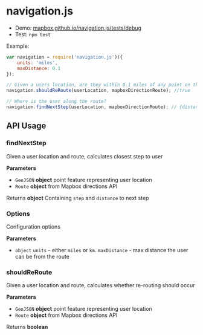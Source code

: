# navigation.js

-   Demo: [mapbox.github.io/navigation.js/tests/debug](http://mapbox.github.io/navigation.js/tests/debug/#14/39.9432/-75.1433)
-   Test: `npm test`

Example:

```js
var navigation = require('navigation.js')({
    units: 'miles',
    maxDistance: 0.1
});

// Given a users location, are they within 0.1 miles of any point on the route?
navigation.shouldReRoute(userLocation, mapboxDirectionRoute); //true

// Where is the user along the route?
navigation.findNextStep(userLocation, mapboxDirectionRoute); // {distance: 0.5, step: 4}
```

## API Usage

### findNextStep

Given a user location and route, calculates closest step to user

**Parameters**

-   `GeoJSON` **object** point feature representing user location
-   `Route` **object** from Mapbox directions API

Returns **object** Containing `step` and `distance` to next step

### Options

Configuration options

**Parameters**

-   `object`  `units` - either `miles` or `km`. `maxDistance` - max distance the user can be from the route

### shouldReRoute

Given a user location and route, calculates whether re-routing should occur

**Parameters**

-   `GeoJSON` **object** point feature representing user location
-   `Route` **object** from Mapbox directions API

Returns **boolean** 
